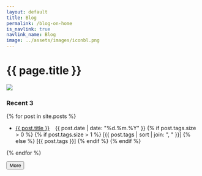 ```yaml
---
layout: default
title: Blog
permalink: /blog-on-home
is_navlink: true
navlink_name: Blog
image: ../assets/images/iconbl.png
---
```


# {{ page.title }}

<img src="{{ page.image }}" class="title_image">

### Recent 3
{% for post in site.posts %}
<ul>
<li> <a href="{{ post.url }}">{{ post.title }}</a> &ensp; {{ post.date | date: "%d.%m.%Y" }}
    {% if post.tags.size > 0 %}
        <span class="post_tags">
            {% if post.tags.size > 1 %}
                [{{ post.tags | sort | join: ", " }}]
            {% else %}
                [{{ post.tags }}]
            {% endif %}
        </span>
    {% endif %}
</li>
</ul>
{% endfor %}

<button class="default_button" type="button" name="button" onclick="window.location.href='/blog'">More</button>
